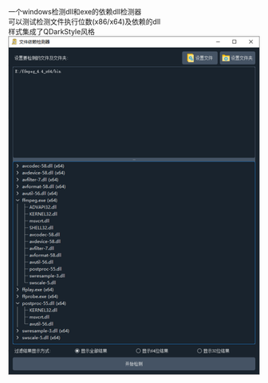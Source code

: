 一个windows检测dll和exe的依赖dll检测器  
可以测试检测文件执行位数(x86/x64)及依赖的dll  
样式集成了QDarkStyle风格  
![程序预览图](https://github.com/cipher1985/CheckDepend/blob/main/preview.png?raw=true)
